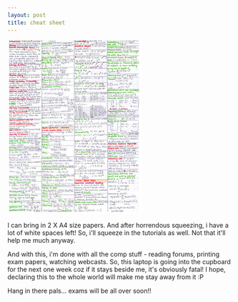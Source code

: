 ```yaml
---
layout: post
title: cheat sheet
---
```


![](/img/cheatsheet089765436789.jpg)

I can bring in 2 X A4 size papers. And after horrendous squeezing, i have a lot of white spaces left! So, i'll squeeze in the tutorials as well. Not that it'll help me much anyway.

And with this, i'm done with all the comp stuff - reading forums, printing exam papers, watching webcasts. So, this laptop is going into the cupboard for the next one week coz if it stays beside me, it's obviously fatal! I hope, declaring this to the whole world will make me stay away from it :P

Hang in there pals... exams will be all over soon!!
